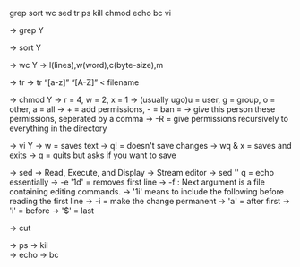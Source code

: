 grep
sort
wc
sed
tr
ps
kill
chmod
echo
bc
vi


-> grep Y

-> sort Y

-> wc Y
    -> l(lines),w(word),c(byte-size),m

-> tr
    -> tr “[a-z]” “[A-Z]” < filename

-> chmod Y
    -> r = 4, w = 2, x = 1
    -> (usually ugo)u = user, g = group, o = other, a = all
    -> + = add permissions, - = ban = -> give this person these permissions, seperated by a comma
    -> -R = give permissions recursively to everything in the directory

-> vi Y
    -> w = saves text
    -> q! = doesn't save changes
    -> wq & x = saves and exits
    -> q = quits but asks if you want to save

-> sed
    -> Read, Execute, and Display
    -> Stream editor
    -> sed '' q = echo essentially
    -> -e '1d' = removes first line
    -> -f : Next argument is a file containing editing commands. 
    -> '1i' means to include the following before reading the first line
    -> -i = make the change permanent
    -> 'a' = after first
    -> 'i' = before
    -> '$' = last
    
-> cut
   
-> ps
-> kil  
-> echo
-> bc

